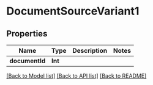 # DocumentSourceVariant1

## Properties
Name | Type | Description | Notes
------------ | ------------- | ------------- | -------------
**documentId** | **Int** |  | 

[[Back to Model list]](../README.md#documentation-for-models) [[Back to API list]](../README.md#documentation-for-api-endpoints) [[Back to README]](../README.md)



